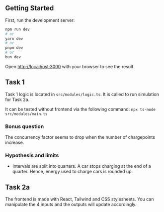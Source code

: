 ## Getting Started

First, run the development server:

```bash
npm run dev
# or
yarn dev
# or
pnpm dev
# or
bun dev
```

Open [http://localhost:3000](http://localhost:3000) with your browser to see the result.

## Task 1

Task 1 logic is located in `src/modules/logic.ts`.
It is called to run simulation for Task 2a. 

It can be tested without frontend via the following command:
`npx ts-node src/modules/main.ts`

### Bonus question

The concurrency factor seems to drop when the number of chargepoints increase.

### Hypothesis and limits
- Intervals are split into quarters. A car stops charging at the end of a quarter.
Hence, energy used to charge cars is rounded up. 


## Task 2a
The frontend is made with React, Tailwind and CSS stylesheets.
You can manipulate the 4 inputs and the outputs will update accordingly.
